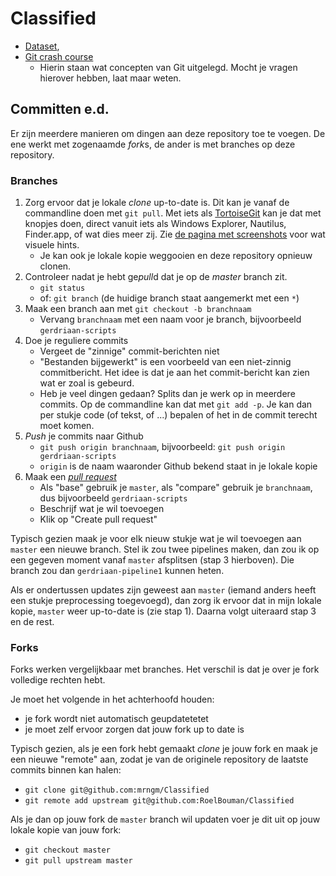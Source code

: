 # Classified

* [Dataset](https://surfdrive.surf.nl/files/index.php/s/K2FYXiWVb8B9yMH),
* [Git crash course](https://blyt.es/gitcc.pdf)
    * Hierin staan wat concepten van Git uitgelegd. Mocht je vragen hierover
      hebben, laat maar weten.

## Committen e.d.

Er zijn meerdere manieren om dingen aan deze repository toe te voegen. De ene
werkt met zogenaamde *fork*s, de ander is met branches op deze repository.

### Branches

1. Zorg ervoor dat je lokale *clone* up-to-date is. Dit kan je vanaf de
commandline doen met `git pull`. Met iets als [TortoiseGit](https://tortoisegit.org/)
kan je dat met knopjes doen, direct vanuit iets als Windows Explorer, Nautilus,
Finder.app, of wat dies meer zij. Zie [de pagina met screenshots](https://tortoisegit.org/about/screenshots/)
voor wat visuele hints.
    * Je kan ook je lokale kopie weggooien en deze repository opnieuw clonen.
2. Controleer nadat je hebt ge*pull*d dat je op de *master* branch zit.
    * `git status`
    * of: `git branch` (de huidige branch staat aangemerkt met een `*`)
3. Maak een branch aan met `git checkout -b branchnaam`
    * Vervang `branchnaam` met een naam voor je branch, bijvoorbeeld
      `gerdriaan-scripts`
4. Doe je reguliere commits
    * Vergeet de "zinnige" commit-berichten niet
    * "Bestanden bijgewerkt" is een voorbeeld van een niet-zinnig commitbericht.
      Het idee is dat je aan het commit-bericht kan zien wat er zoal is gebeurd.
    * Heb je veel dingen gedaan? Splits dan je werk op in meerdere commits. Op
      de commandline kan dat met `git add -p`. Je kan dan per stukje code (of
      tekst, of ...) bepalen of het in de commit terecht moet komen.
5. *Push* je commits naar Github
    * `git push origin branchnaam`, bijvoorbeeld: `git push origin gerdriaan-scripts`
    * `origin` is de naam waaronder Github bekend staat in je lokale kopie
6. Maak een [*pull request*](https://github.com/RoelBouman/Classified/pull/new/master)
    * Als "base" gebruik je `master`, als "compare" gebruik je `branchnaam`, dus
      bijvoorbeeld `gerdriaan-scripts`
    * Beschrijf wat je wil toevoegen
    * Klik op "Create pull request"

Typisch gezien maak je voor elk nieuw stukje wat je wil toevoegen aan `master`
een nieuwe branch. Stel ik zou twee pipelines maken, dan zou ik op een gegeven
moment vanaf `master` afsplitsen (stap 3 hierboven). Die branch zou dan
`gerdriaan-pipeline1` kunnen heten.

Als er ondertussen updates zijn geweest aan `master` (iemand anders heeft een
stukje preprocessing toegevoegd), dan zorg ik ervoor dat in mijn lokale kopie,
`master` weer up-to-date is (zie stap 1). Daarna volgt uiteraard stap 3 en de
rest.

### Forks

Forks werken vergelijkbaar met branches. Het verschil is dat je over je fork
volledige rechten hebt.

Je moet het volgende in het achterhoofd houden:
* je fork wordt niet automatisch geupdatetetet
* je moet zelf ervoor zorgen dat jouw fork up to date is

Typisch gezien, als je een fork hebt gemaakt *clone* je jouw fork en maak je een
nieuwe "remote" aan, zodat je van de originele repository de laatste commits
binnen kan halen:
* `git clone git@github.com:mrngm/Classified`
* `git remote add upstream git@github.com:RoelBouman/Classified`

Als je dan op jouw fork de `master` branch wil updaten voer je dit uit op jouw
lokale kopie van jouw fork:
* `git checkout master`
* `git pull upstream master`
